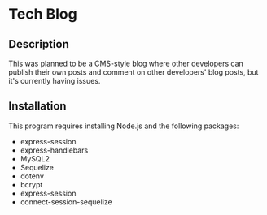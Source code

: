 # Tech Blog 

## Description
This was planned to be a CMS-style blog where other developers can publish their own posts and comment on other developers' blog posts, but it's currently having issues. 

## Installation 
This program requires installing Node.js and the following packages: 
* express-session 
* express-handlebars 
* MySQL2
* Sequelize 
* dotenv
* bcrypt
* express-session 
* connect-session-sequelize 